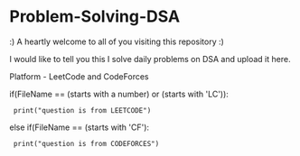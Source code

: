 # Problem-Solving-DSA

:)  A heartly welcome to all of you visiting this repository  :)

I would like to tell you this I solve daily problems on DSA and upload it here. 

Platform - LeetCode and CodeForces

if(FileName == (starts with a number) or (starts with 'LC')):

     print("question is from LEETCODE")

else if(FileName == (starts with 'CF'):

     print("question is from CODEFORCES")
